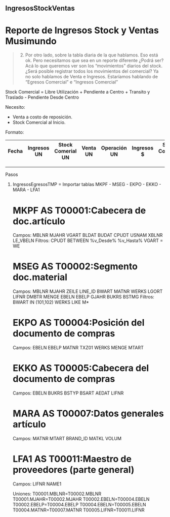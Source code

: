 ## IngresosStockVentas
# Reporte de Ingresos Stock y Ventas Musimundo

> 2.	Por otro lado, sobre la tabla diaria de la que hablamos. Eso está ok. Pero necesitamos que sea en un reporte diferente ¿Podrá ser?
Acá lo que queremos ver son los “movimientos” diarios del stock. ¿Será posible registrar todos los movimientos del comercial? Ya no solo hablamos de Venta e Ingresos. Estaríamos hablando de “Egresos Comercial” e “Ingresos Comercial”

Stock Comercial = Libre Utilización + Pendiente a Centro + Transito y Traslado - Pendiente Desde Centro

Necesito: 
- Venta a costo de reposición.
- Stock Comercial al Inicio.

Formato:

| Fecha | Ingresos UN | Stock Comerial UN | Venta UN | Operación UN | Ingresos $ | Stock Comerial $ | Venta $ | Operación $|
| ----------- | ----------- | ----------- | ----------- | ----------- |----------- |----------- |----------- |----------- |

---


Pasos
1. IngresosEgresosTMP = Importar tablas MKPF - MSEG - EKPO - EKKO - MARA - LFA1
   # MKPF AS T00001:Cabecera de doc.artículo
    Campos:
        MBLNR MJAHR VGART BLDAT BUDAT CPUDT USNAM XBLNR LE_VBELN
    Filtros:
        CPUDT BETWEEN %v_Desde% %v_Hasta%
        VGART = WE

   # MSEG AS T00002:Segmento doc.material
    Campos:
        MBLNR MJAHR ZEILE LINE_ID BWART MATNR WERKS LGORT LIFNR DMBTR MENGE EBELN EBELP GJAHR BUKRS BSTMG
    Filtros:
        BWART IN (101,102)
        WERKS LIKE M*
    
   # EKPO AS T00004:Posición del documento de compras
    Campos:
        EBELN EBELP MATNR TXZ01 WERKS MENGE MTART

   # EKKO AS T00005:Cabecera del documento de compras
    Campos:
        EBELN BUKRS BSTYP BSART AEDAT LIFNR

   # MARA AS T00007:Datos generales artículo
    Campos:
    MATNR MTART BRAND_ID MATKL VOLUM
    
   # LFA1 AS T00011:Maestro de proveedores (parte general)
    Campos:
        LIFNR NAME1
    
    Uniones:
        T00001.MBLNR=T00002.MBLNR
        T00001.MJAHR=T00002.MJAHR
        T00002.EBELN=T00004.EBELN
        T00002.EBELP=T00004.EBELP
        T00004.EBELN=T00005.EBELN
        T00004.MATNR=T00007.MATNR
        T00005.LIFNR=T00011.LIFNR

